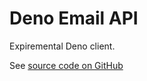 # Deno Email API

Expiremental Deno client.

See [source code on GitHub](https://github.com/mailslurp/mailslurp-client-deno)
